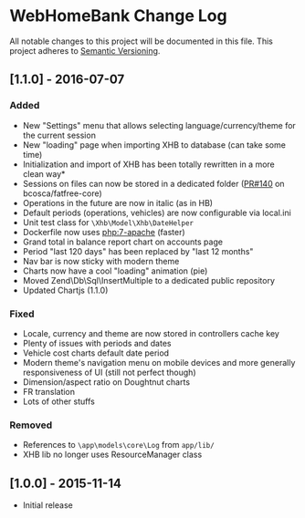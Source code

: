 # WebHomeBank Change Log
All notable changes to this project will be documented in this file.
This project adheres to [Semantic Versioning](http://semver.org/).


## [1.1.0] - 2016-07-07
### Added
- New "Settings" menu that allows selecting language/currency/theme for the current session
- New "loading" page when importing XHB to database (can take some time)
- Initialization and import of XHB has been totally rewritten in a more clean way*
- Sessions on files can now be stored in a dedicated folder ([PR#140](https://github.com/bcosca/fatfree-core/issues/140) on bcosca/fatfree-core)
- Operations in the future are now in italic (as in HB)
- Default periods (operations, vehicles) are now configurable via local.ini
- Unit test class for `\Xhb\Model\Xhb\DateHelper`
- Dockerfile now uses [php:7-apache](https://hub.docker.com/_/php/) (faster)
- Grand total in balance report chart on accounts page
- Period "last 120 days" has been replaced by "last 12 months"
- Nav bar is now sticky with modern theme
- Charts now have a cool "loading" animation (pie)
- Moved Zend\Db\Sql\InsertMultiple to a dedicated public repository
- Updated Chartjs (1.1.0)

### Fixed
- Locale, currency and theme are now stored in controllers cache key
- Plenty of issues with periods and dates
- Vehicle cost charts default date period
- Modern theme's navigation menu on mobile devices and more generally responsiveness of UI (still not perfect though)
- Dimension/aspect ratio on Doughtnut charts
- FR translation
- Lots of other stuffs

### Removed
- References to `\app\models\core\Log` from `app/lib/`
- XHB lib no longer uses ResourceManager class

## [1.0.0] - 2015-11-14
- Initial release
